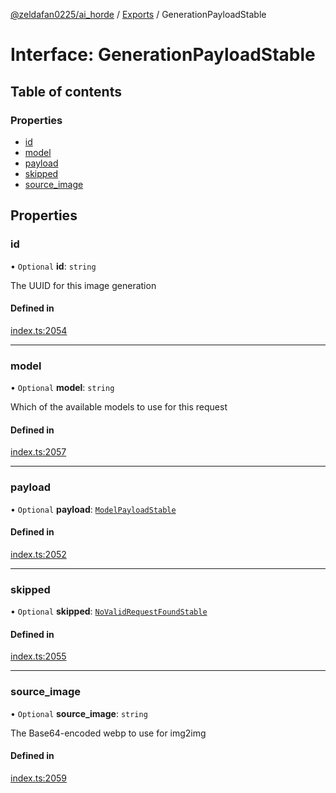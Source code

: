 [@zeldafan0225/ai_horde](../README.md) / [Exports](../modules.md) / GenerationPayloadStable

# Interface: GenerationPayloadStable

## Table of contents

### Properties

- [id](GenerationPayloadStable.md#id)
- [model](GenerationPayloadStable.md#model)
- [payload](GenerationPayloadStable.md#payload)
- [skipped](GenerationPayloadStable.md#skipped)
- [source\_image](GenerationPayloadStable.md#source_image)

## Properties

### id

• `Optional` **id**: `string`

The UUID for this image generation

#### Defined in

[index.ts:2054](https://github.com/ZeldaFan0225/ai_horde/blob/9b3ae88/index.ts#L2054)

___

### model

• `Optional` **model**: `string`

Which of the available models to use for this request

#### Defined in

[index.ts:2057](https://github.com/ZeldaFan0225/ai_horde/blob/9b3ae88/index.ts#L2057)

___

### payload

• `Optional` **payload**: [`ModelPayloadStable`](ModelPayloadStable.md)

#### Defined in

[index.ts:2052](https://github.com/ZeldaFan0225/ai_horde/blob/9b3ae88/index.ts#L2052)

___

### skipped

• `Optional` **skipped**: [`NoValidRequestFoundStable`](NoValidRequestFoundStable.md)

#### Defined in

[index.ts:2055](https://github.com/ZeldaFan0225/ai_horde/blob/9b3ae88/index.ts#L2055)

___

### source\_image

• `Optional` **source\_image**: `string`

The Base64-encoded webp to use for img2img

#### Defined in

[index.ts:2059](https://github.com/ZeldaFan0225/ai_horde/blob/9b3ae88/index.ts#L2059)
